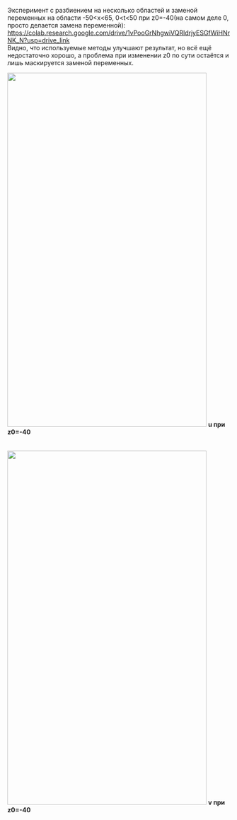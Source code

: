 Эксперимент с разбиением на несколько областей и заменой переменных на области -50<x<65, 0<t<50 при z0=-40(на самом деле 0, просто делается замена переменной): https://colab.research.google.com/drive/1vPooGrNhgwiVQRldrjyESGfWiHNrNK_N?usp=drive_link  
Видно, что используемые методы улучшают результат, но всё ещё недостаточно хорошо, а проблема при изменении z0 по сути остаётся и лишь маскируется заменой переменных.

<img src="https://github.com/mikhakuv/PINNs/blob/main/exp2_results_u.PNG" width="450" height="800"> <b>u при z0=-40</b>
\
\
\
<img src="https://github.com/mikhakuv/PINNs/blob/main/exp2_results_v.PNG" width="450" height="800"> <b>v при z0=-40</b>

